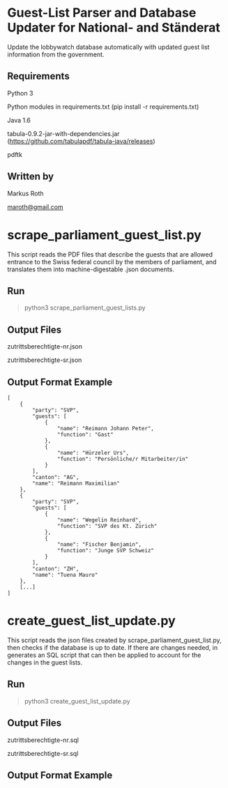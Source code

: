 # Guest-List Parser and Database Updater for National- and Ständerat #

Update the lobbywatch database automatically with updated guest list information from the government.

## Requirements ##

Python 3 

Python modules in requirements.txt (pip install -r requirements.txt)

Java 1.6

tabula-0.9.2-jar-with-dependencies.jar (https://github.com/tabulapdf/tabula-java/releases)

pdftk

## Written by ##

Markus Roth 

maroth@gmail.com

# scrape_parliament_guest_list.py #

This script reads the PDF files that describe the guests that are allowed entrance to the Swiss federal council by the members of parliament, and translates them into machine-digestable .json documents.

## Run ##

> python3 scrape_parliament_guest_lists.py

## Output Files ##

zutrittsberechtigte-nr.json

zutrittsberechtigte-sr.json

## Output Format Example ##

```
[
    {
        "party": "SVP",
        "guests": [
            {
                "name": "Reimann Johann Peter",
                "function": "Gast"
            },
            {
                "name": "Hürzeler Urs",
                "function": "Persönliche/r Mitarbeiter/in"
            }
        ],
        "canton": "AG",
        "name": "Reimann Maximilian"
    },
    {
        "party": "SVP",
        "guests": [
            {
                "name": "Wegelin Reinhard",
                "function": "SVP des Kt. Zürich"
            },
            {
                "name": "Fischer Benjamin",
                "function": "Junge SVP Schweiz"
            }
        ],
        "canton": "ZH",
        "name": "Tuena Mauro"
    },
    [...]
]
```



# create_guest_list_update.py #

This script reads the json files created by scrape_parliament_guest_list.py, then checks if the database is up to date. If there are changes needed, in generates an SQL script that can then be applied to account for the changes in the guest lists.

## Run ##

> python3 create_guest_list_update.py

## Output Files ##

zutrittsberechtigte-nr.sql

zutrittsberechtigte-sr.sql

## Output Format Example ##

```
```
